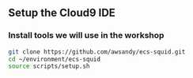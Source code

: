 ## Setup the Cloud9 IDE



### Install tools we will use in the workshop

```bash
git clone https://github.com/awsandy/ecs-squid.git
cd ~/environment/ecs-squid
source scripts/setup.sh
```




